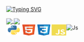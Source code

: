 <a href="https://git.io/typing-svg"><img src="https://readme-typing-svg.herokuapp.com?font=Fira+Code&weight=500&size=35&pause=10&color=539CF1&center=true&vCenter=true&width=870&height=100&lines=Hi%2C+my+name+is+Ian!;Be+Welcome!+%3A)" alt="Typing SVG" /></a>

<a href="https://github.com/anuraghazra/github-readme-stats">
  <img align="center" src="https://github-readme-stats.vercel.app/api?username=ianfelps&count_private=true&hide=stars&show_icons=true&theme=github_dark" />
</a>
<a href="https://github.com/anuraghazra/github-readme-stats">
  <img align="center" src="https://github-readme-stats.vercel.app/api/top-langs/?username=ianfelps&layout=compact&theme=github_dark" />
</a>

<div style="display: flex;"><br>
  <img align="center" alt="Python" height="30" width="40" src="https://raw.githubusercontent.com/devicons/devicon/master/icons/python/python-original.svg">
  <img align="center" alt="HTML" height="30" width="40" src="https://raw.githubusercontent.com/devicons/devicon/master/icons/html5/html5-original.svg">
  <img align="center" alt="CSS" height="30" width="40" src="https://raw.githubusercontent.com/devicons/devicon/master/icons/css3/css3-original.svg">
  <img align="center" alt="Js" height="30" width="40" src="https://raw.githubusercontent.com/devicons/devicon/master/icons/javascript/javascript-plain.svg">
  <img align="center" alt="Js" height="30" width="40" src="https://upload.wikimedia.org/wikipedia/commons/b/b2/Bootstrap_logo.svg">
</div>
